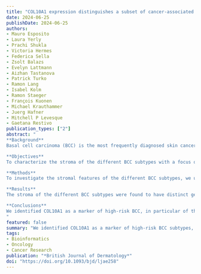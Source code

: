 ```yaml
---
title: "COL10A1 expression distinguishes a subset of cancer-associated fibroblasts present in the stroma of high-risk basal cell carcinoma"
date: 2024-06-25
publishDate: 2024-06-25
authors: 
- Mauro Esposito
- Laura Yerly
- Prachi Shukla
- Victoria Hermes
- Federica Sella
- Zsolt Balazs
- Evelyn Lattmann
- Aizhan Tastanova
- Patrick Turko
- Ramon Lang
- Isabel Kolm
- Ramon Staeger
- François Kuonen
- Michael Krauthammer
- Juerg Hafner
- Mitchell P Levesque
- Gaetana Restivo
publication_types: ["2"]
abstract: "
**Background**
Basal cell carcinoma (BCC) is the most frequently diagnosed skin cancer and the most common malignancy in humans. Different morphological subtypes of BCC are associated with a low or high risk of recurrence and aggressiveness, but the underlying biology of how the individual subtypes arise remains largely unknown. As the majority of BCCs appear to arise from mutations in the same pathway, we hypothesized that BCC development, growth and invasive potential is also influenced by the tumour microenvironment and, in particular, by cancer-associated fibroblasts (CAFs) and the factors they secrete.

**Objectives**
To characterize the stroma of the different BCC subtypes with a focus on CAF populations.

**Methods**
To investigate the stromal features of the different BCC subtypes, we used laser capture microdissection (LCM) followed by RNA sequencing (RNA-Seq). Fifteen BCC samples from five different ‘pure’ subtypes (i.e. superficial, nodular, micronodular, sclerosing and basosquamous; n = 3 each) were selected and included in the analysis. Healthy skin was used as a control (n = 6). The results were confirmed by immunohistochemistry (IHC). We validated our findings in two independent public single-cell RNA-Seq (scRNA-Seq) datasets and by RNAscope.

**Results**
The stroma of the different BCC subtypes were found to have distinct gene expression signatures. Nodular and micronodular appeared to have the most similar signatures, while superficial and sclerosing the most different. By comparing low- and high-risk BCC subtypes, we found that COL10A1 is overexpressed in the stroma of sclerosing/infiltrative and basosquamous but not in micronodular high-risk subtypes. Those findings were confirmed by IHC in 93 different BCC and 13 healthy skin samples. Moreover, scRNA-Seq analysis of BCCs from two independent datasets found that the COL10A1-expressing population of cells is associated with the stroma adjacent to infiltrative BCC and shows extracellular matrix remodelling features.

**Conclusions**
We identified COL10A1 as a marker of high-risk BCC, in particular of the sclerosing/infiltrative and basosquamous subtypes. We demonstrated at the single-cell level that COL10A1 is expressed by a specific CAF population associated with the stroma of infiltrative BCC. This opens up new, tailored treatment options, and suggests COL10A1 as a new prognostic biomarker for BCC progression.
"
featured: false
summary: "We identified COL10A1 as a marker of high-risk BCC subtypes, particularly in sclerosing/infiltrative and basosquamous subtypes. This could serve as a prognostic biomarker and a target for personalized treatment."
tags:
- Bioinformatics
- Oncology
- Cancer Research
publication: "*British Journal of Dermatology*"
doi: "https://doi.org/10.1093/bjd/ljae258"
---
```


